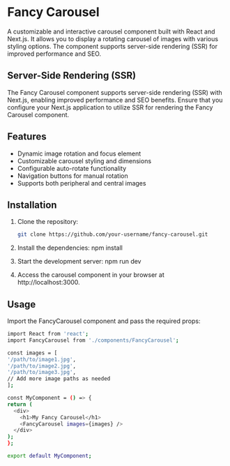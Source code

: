 # Fancy Carousel

A customizable and interactive carousel component built with React and Next.js. It allows you to display a rotating carousel of images with various styling options. The component supports server-side rendering (SSR) for improved performance and SEO.

## Server-Side Rendering (SSR)

The Fancy Carousel component supports server-side rendering (SSR) with Next.js, enabling improved performance and SEO benefits. Ensure that you configure your Next.js application to utilize SSR for rendering the Fancy Carousel component.

## Features

- Dynamic image rotation and focus element
- Customizable carousel styling and dimensions
- Configurable auto-rotate functionality
- Navigation buttons for manual rotation
- Supports both peripheral and central images

## Installation

1. Clone the repository:

   ```bash
   git clone https://github.com/your-username/fancy-carousel.git
2. Install the dependencies:
   npm install

3. Start the development server:
    npm run dev

4. Access the carousel component in your browser at http://localhost:3000.

## Usage
Import the FancyCarousel component and pass the required props:

  ```bash 
  import React from 'react';
import FancyCarousel from './components/FancyCarousel';

const images = [
  '/path/to/image1.jpg',
  '/path/to/image2.jpg',
  '/path/to/image3.jpg',
  // Add more image paths as needed
];

const MyComponent = () => {
  return (
    <div>
      <h1>My Fancy Carousel</h1>
      <FancyCarousel images={images} />
    </div>
  );
};

export default MyComponent;

